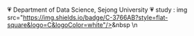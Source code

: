 ###
💗 Department of Data Science, Sejong University
💗 study : img src="https://img.shields.io/badge/C-3766AB?style=flat-square&logo=C&logoColor=white"/></a>&nbsp \n

<!--
**day024/day024** is a ✨ _special_ ✨ repository because its `README.md` (this file) appears on your GitHub profile.

Here are some ideas to get you started:

- 🔭 I’m currently working on ...
- 🌱 I’m currently learning ...
- 👯 I’m looking to collaborate on ...
- 🤔 I’m looking for help with ...
- 💬 Ask me about ...
- 📫 How to reach me: ...
- 😄 Pronouns: ...
- ⚡ Fun fact: ...
-->
